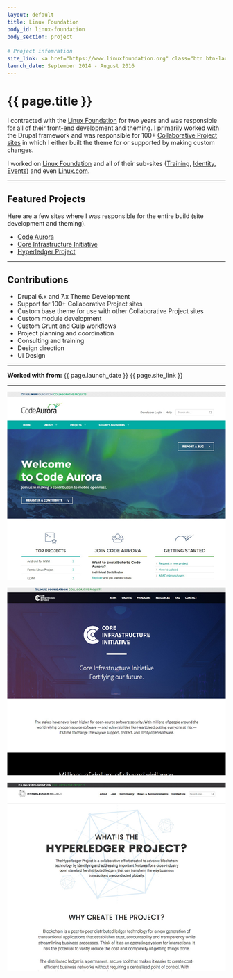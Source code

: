 ```yaml
---
layout: default
title: Linux Foundation
body_id: linux-foundation
body_section: project

# Project infomration
site_link: <a href="https://www.linuxfoundation.org" class="btn btn-launch">View site</a>
launch_date: September 2014 - August 2016
---
```


# {{ page.title }}

I contracted with the [Linux Foundation](http://wwws.linuxfoundation.org) for two years and was responsible for all of their front-end development and theming. I primarily worked with the Drupal framework and was responsible for 100+ [Collaborative Project sites](https://www.linuxfoundation.org/projects) in which I either built the theme for or supported by making custom changes.

I worked on [Linux Foundation](http://wwws.linuxfoundation.org) and all of their sub-sites ([Training](https://training.linuxfoundation.org), [Identity](https://identity.linuxfoundation.org), [Events](https://events.linuxfoundation.org)) and even [Linux.com](https://www.linux.com).

---

## Featured Projects

Here are a few sites where I was responsible for the entire build (site development and theming).

* [Code Aurora](https://www.codeaurora.org)
* [Core Infrastructure Initiative](https://www.coreinfrastructure.org)
* [Hyperledger Project](https://www.hyperledger.org)

---

## Contributions

* Drupal 6.x and 7.x Theme Development
* Support for 100+ Collaborative Project sites
* Custom base theme for use with other Collaborative Project sites
* Custom module development
* Custom Grunt and Gulp workflows
* Project planning and coordination
* Consulting and training
* Design direction
* UI Design

---

**Worked with from:** {{ page.launch_date }} {{ page.site_link }}

---

![Code Aurora](screenshots/code-aurora.jpg)

![Core Infrastructure Initiative](screenshots/cii.jpg)

![Hyperledger](screenshots/hyperledger.jpg)
